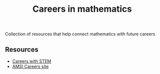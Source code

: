 ﻿---
backlinks:
- title: When will I ever use mathematics
  url: /sense/Teaching/Mathematics/when-will-i-ever-use-mathematics.html
tags: teaching-mathematics, mathematics
title: Careers in mathematics
type: note
---
Collection of resources that help connect mathematics with future careers

## Resources

- [Careers with STEM](https://careerswithstem.com.au/)
- [AMSI Careers site](https://careers.amsi.org.au/)